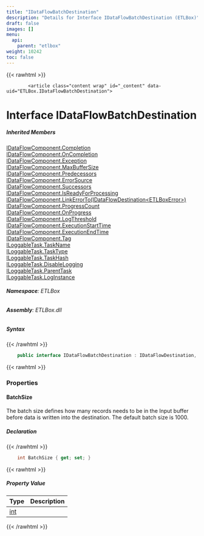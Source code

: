 ```yaml
---
title: "IDataFlowBatchDestination"
description: "Details for Interface IDataFlowBatchDestination (ETLBox)"
draft: false
images: []
menu:
  api:
    parent: "etlbox"
weight: 10242
toc: false
---
```


{{< rawhtml >}}

            <article class="content wrap" id="_content" data-uid="ETLBox.IDataFlowBatchDestination">
  <h1 id="ETLBox_IDataFlowBatchDestination" data-uid="ETLBox.IDataFlowBatchDestination" class="text-break">Interface IDataFlowBatchDestination</h1>
  <div class="markdown level0 summary"></div>
  <div class="markdown level0 conceptual"></div>
  <div class="inheritedMembers">
    <h5>Inherited Members</h5>
    <div>
      <a class="xref" href="/api/etlbox/idataflowcomponent#ETLBox_IDataFlowComponent_Completion">IDataFlowComponent.Completion</a>
    </div>
    <div>
      <a class="xref" href="/api/etlbox/idataflowcomponent#ETLBox_IDataFlowComponent_OnCompletion">IDataFlowComponent.OnCompletion</a>
    </div>
    <div>
      <a class="xref" href="/api/etlbox/idataflowcomponent#ETLBox_IDataFlowComponent_Exception">IDataFlowComponent.Exception</a>
    </div>
    <div>
      <a class="xref" href="/api/etlbox/idataflowcomponent#ETLBox_IDataFlowComponent_MaxBufferSize">IDataFlowComponent.MaxBufferSize</a>
    </div>
    <div>
      <a class="xref" href="/api/etlbox/idataflowcomponent#ETLBox_IDataFlowComponent_Predecessors">IDataFlowComponent.Predecessors</a>
    </div>
    <div>
      <a class="xref" href="/api/etlbox/idataflowcomponent#ETLBox_IDataFlowComponent_ErrorSource">IDataFlowComponent.ErrorSource</a>
    </div>
    <div>
      <a class="xref" href="/api/etlbox/idataflowcomponent#ETLBox_IDataFlowComponent_Successors">IDataFlowComponent.Successors</a>
    </div>
    <div>
      <a class="xref" href="/api/etlbox/idataflowcomponent#ETLBox_IDataFlowComponent_IsReadyForProcessing">IDataFlowComponent.IsReadyForProcessing</a>
    </div>
    <div>
      <a class="xref" href="/api/etlbox/idataflowcomponent#ETLBox_IDataFlowComponent_LinkErrorTo_ETLBox_IDataFlowDestination_ETLBox_ETLBoxError__">IDataFlowComponent.LinkErrorTo(IDataFlowDestination&lt;ETLBoxError&gt;)</a>
    </div>
    <div>
      <a class="xref" href="/api/etlbox/idataflowcomponent#ETLBox_IDataFlowComponent_ProgressCount">IDataFlowComponent.ProgressCount</a>
    </div>
    <div>
      <a class="xref" href="/api/etlbox/idataflowcomponent#ETLBox_IDataFlowComponent_OnProgress">IDataFlowComponent.OnProgress</a>
    </div>
    <div>
      <a class="xref" href="/api/etlbox/idataflowcomponent#ETLBox_IDataFlowComponent_LogThreshold">IDataFlowComponent.LogThreshold</a>
    </div>
    <div>
      <a class="xref" href="/api/etlbox/idataflowcomponent#ETLBox_IDataFlowComponent_ExecutionStartTime">IDataFlowComponent.ExecutionStartTime</a>
    </div>
    <div>
      <a class="xref" href="/api/etlbox/idataflowcomponent#ETLBox_IDataFlowComponent_ExecutionEndTime">IDataFlowComponent.ExecutionEndTime</a>
    </div>
    <div>
      <a class="xref" href="/api/etlbox/idataflowcomponent#ETLBox_IDataFlowComponent_Tag">IDataFlowComponent.Tag</a>
    </div>
    <div>
      <a class="xref" href="/api/etlbox/iloggabletask#ETLBox_ILoggableTask_TaskName">ILoggableTask.TaskName</a>
    </div>
    <div>
      <a class="xref" href="/api/etlbox/iloggabletask#ETLBox_ILoggableTask_TaskType">ILoggableTask.TaskType</a>
    </div>
    <div>
      <a class="xref" href="/api/etlbox/iloggabletask#ETLBox_ILoggableTask_TaskHash">ILoggableTask.TaskHash</a>
    </div>
    <div>
      <a class="xref" href="/api/etlbox/iloggabletask#ETLBox_ILoggableTask_DisableLogging">ILoggableTask.DisableLogging</a>
    </div>
    <div>
      <a class="xref" href="/api/etlbox/iloggabletask#ETLBox_ILoggableTask_ParentTask">ILoggableTask.ParentTask</a>
    </div>
    <div>
      <a class="xref" href="/api/etlbox/iloggabletask#ETLBox_ILoggableTask_LogInstance">ILoggableTask.LogInstance</a>
    </div>
  </div>
<h6><strong>Namespace</strong>: ETLBox</h6>
  <h6><strong>Assembly</strong>: ETLBox.dll</h6>
  <h5 id="ETLBox_IDataFlowBatchDestination_syntax">Syntax</h5>
{{< /rawhtml >}}

```C#
    public interface IDataFlowBatchDestination : IDataFlowDestination, IDataFlowComponent, ILoggableTask
```

{{< rawhtml >}}
  <h3 id="properties">Properties
</h3>
  <a id="ETLBox_IDataFlowBatchDestination_BatchSize_" data-uid="ETLBox.IDataFlowBatchDestination.BatchSize*"></a>
  <h4 id="ETLBox_IDataFlowBatchDestination_BatchSize" data-uid="ETLBox.IDataFlowBatchDestination.BatchSize">BatchSize</h4>
  <div class="markdown level1 summary"><p>The batch size defines how many records needs to be in the Input buffer before data is written into the destination.
The default batch size is 1000.</p>
</div>
  <div class="markdown level1 conceptual"></div>
  <h5 class="declaration">Declaration</h5>
{{< /rawhtml >}}

```C#
    int BatchSize { get; set; }
```

{{< rawhtml >}}
  <h5 class="propertyValue">Property Value</h5>
  <table class="table table-bordered table-condensed">
    <thead>
      <tr>
        <th>Type</th>
        <th>Description</th>
      </tr>
    </thead>
    <tbody>
      <tr>
        <td><a class="xref" href="https://learn.microsoft.com/dotnet/api/system.int32">int</a></td>
        <td></td>
      </tr>
    </tbody>
  </table>

{{< /rawhtml >}}
